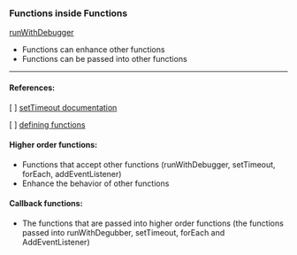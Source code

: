 ### Functions inside Functions
[runWithDebugger](/todos_v9_escape_console/notes.html) 
- Functions can enhance other functions
- Functions can be passed into other functions
---
#### References:    
[ ]   [setTimeout documentation](https://developer.mozilla.org/en-US/docs/Web/API/WindowOrWorkerGlobalScope/setTimeout)

[ ]   [defining functions](https://developer.mozilla.org/en-US/docs/Web/JavaScript/Reference/Functions)
    
#### Higher order functions:
- Functions that accept other functions (runWithDebugger, setTimeout, forEach, addEventListener)
- Enhance the behavior of other functions

#### Callback functions:
- The functions that are passed into higher order functions (the functions passed into runWithDegubber, setTimeout, forEach and AddEventListener)



